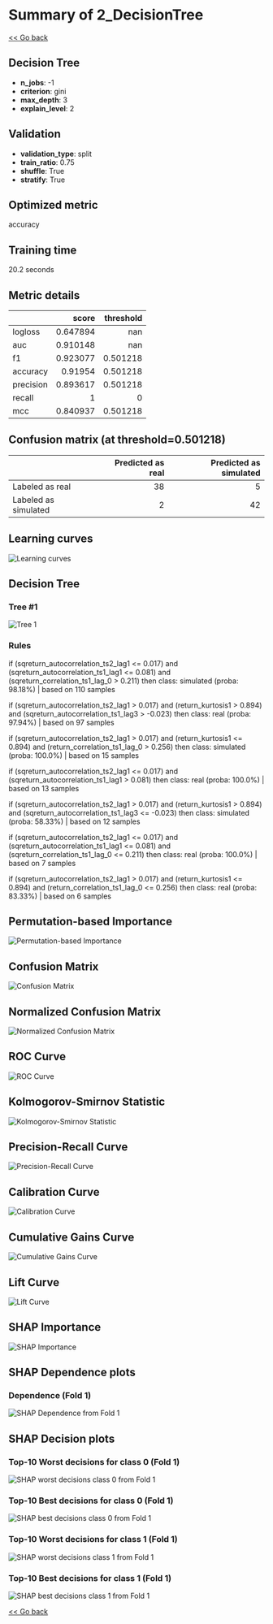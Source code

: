 # Summary of 2_DecisionTree

[<< Go back](../README.md)


## Decision Tree
- **n_jobs**: -1
- **criterion**: gini
- **max_depth**: 3
- **explain_level**: 2

## Validation
 - **validation_type**: split
 - **train_ratio**: 0.75
 - **shuffle**: True
 - **stratify**: True

## Optimized metric
accuracy

## Training time

20.2 seconds

## Metric details
|           |    score |   threshold |
|:----------|---------:|------------:|
| logloss   | 0.647894 |  nan        |
| auc       | 0.910148 |  nan        |
| f1        | 0.923077 |    0.501218 |
| accuracy  | 0.91954  |    0.501218 |
| precision | 0.893617 |    0.501218 |
| recall    | 1        |    0        |
| mcc       | 0.840937 |    0.501218 |


## Confusion matrix (at threshold=0.501218)
|                      |   Predicted as real |   Predicted as simulated |
|:---------------------|--------------------:|-------------------------:|
| Labeled as real      |                  38 |                        5 |
| Labeled as simulated |                   2 |                       42 |

## Learning curves
![Learning curves](learning_curves.png)

## Decision Tree 

### Tree #1
![Tree 1](learner_fold_0_tree.svg)

### Rules

if (sqreturn_autocorrelation_ts2_lag1 <= 0.017) and (sqreturn_autocorrelation_ts1_lag1 <= 0.081) and (sqreturn_correlation_ts1_lag_0 > 0.211) then class: simulated (proba: 98.18%) | based on 110 samples

if (sqreturn_autocorrelation_ts2_lag1 > 0.017) and (return_kurtosis1 > 0.894) and (sqreturn_autocorrelation_ts1_lag3 > -0.023) then class: real (proba: 97.94%) | based on 97 samples

if (sqreturn_autocorrelation_ts2_lag1 > 0.017) and (return_kurtosis1 <= 0.894) and (return_correlation_ts1_lag_0 > 0.256) then class: simulated (proba: 100.0%) | based on 15 samples

if (sqreturn_autocorrelation_ts2_lag1 <= 0.017) and (sqreturn_autocorrelation_ts1_lag1 > 0.081) then class: real (proba: 100.0%) | based on 13 samples

if (sqreturn_autocorrelation_ts2_lag1 > 0.017) and (return_kurtosis1 > 0.894) and (sqreturn_autocorrelation_ts1_lag3 <= -0.023) then class: simulated (proba: 58.33%) | based on 12 samples

if (sqreturn_autocorrelation_ts2_lag1 <= 0.017) and (sqreturn_autocorrelation_ts1_lag1 <= 0.081) and (sqreturn_correlation_ts1_lag_0 <= 0.211) then class: real (proba: 100.0%) | based on 7 samples

if (sqreturn_autocorrelation_ts2_lag1 > 0.017) and (return_kurtosis1 <= 0.894) and (return_correlation_ts1_lag_0 <= 0.256) then class: real (proba: 83.33%) | based on 6 samples





## Permutation-based Importance
![Permutation-based Importance](permutation_importance.png)
## Confusion Matrix

![Confusion Matrix](confusion_matrix.png)


## Normalized Confusion Matrix

![Normalized Confusion Matrix](confusion_matrix_normalized.png)


## ROC Curve

![ROC Curve](roc_curve.png)


## Kolmogorov-Smirnov Statistic

![Kolmogorov-Smirnov Statistic](ks_statistic.png)


## Precision-Recall Curve

![Precision-Recall Curve](precision_recall_curve.png)


## Calibration Curve

![Calibration Curve](calibration_curve_curve.png)


## Cumulative Gains Curve

![Cumulative Gains Curve](cumulative_gains_curve.png)


## Lift Curve

![Lift Curve](lift_curve.png)



## SHAP Importance
![SHAP Importance](shap_importance.png)

## SHAP Dependence plots

### Dependence (Fold 1)
![SHAP Dependence from Fold 1](learner_fold_0_shap_dependence.png)

## SHAP Decision plots

### Top-10 Worst decisions for class 0 (Fold 1)
![SHAP worst decisions class 0 from Fold 1](learner_fold_0_shap_class_0_worst_decisions.png)
### Top-10 Best decisions for class 0 (Fold 1)
![SHAP best decisions class 0 from Fold 1](learner_fold_0_shap_class_0_best_decisions.png)
### Top-10 Worst decisions for class 1 (Fold 1)
![SHAP worst decisions class 1 from Fold 1](learner_fold_0_shap_class_1_worst_decisions.png)
### Top-10 Best decisions for class 1 (Fold 1)
![SHAP best decisions class 1 from Fold 1](learner_fold_0_shap_class_1_best_decisions.png)

[<< Go back](../README.md)
